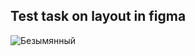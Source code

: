 ## Test task on layout in figma
![Безымянный](https://github.com/annaevil/test-front/assets/91489967/3e4ab1eb-e42a-4880-84bf-42012cdc956b)
